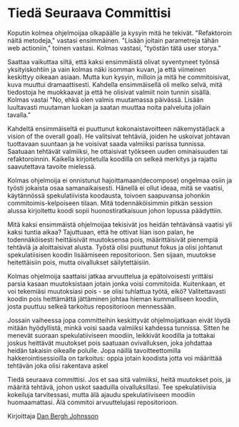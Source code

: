 # Tiedä Seuraava Committisi

Koputin kolmea ohjelmoijaa olkapäälle ja kysyin mitä he tekivät. "Refaktoroin näitä metodeja," vastasi ensimmäinen. "Lisään joitain parametreja tähän web actioniin," toinen vastasi. Kolmas vastasi, "työstän tätä user storya."

Saattaa vaikuttaa siltä, että kaksi ensimmäistä olivat syventyneet työnsä yksityiskohtiin ja vain kolmas näki isomman kuvan, ja että viimeinen keskittyy oikeaan asiaan. Mutta kun kysyin, milloin ja mitä he commitoisivat, kuva muuttui dramaattisesti. Kahdella ensimmäisellä oli melko selvä, mitä tiedostoja he muokkaavat ja että he olisivat valmiit noin tunnin sisällä. Kolmas vastai "No, ehkä olen valmis muutamassa päivässä. Lisään luultavasti muutaman luokan ja saatan muuttaa noita palveluita jollain tavalla."

Kahdeltä ensimmäiseltä ei puuttunut kokonaistavoitteen näkemystä(lack a vision of the overall goal). He valitsivat tehtäviä, joiden he uskoivat johtavan tuottavaan suuntaan ja he voisivat saada valmiiksi parissa tunnissa. Saatuaan tehtävät valmiiksi, he ottaisivat työkseen uuden ominaisuuden tai refaktoroinnin. Kaikella kirjoitetulla koodilla on selkeä merkitys ja rajattu saavutettava tavoite mielessä.

Kolmas ohjelmoija ei onnistunut hajoittamaan(decompose) ongelmaa osiin ja työsti jokaista osaa samanaikaisesti. Hänellä ei ollut ideaa, mitä se vaatisi, käytännössä spekulatiivista koodausta, toivoen saapuvansa johonkin commitoimis-kelpoiseen tilaan. Mitä todennäköisimmin pitkän session alussa kirjoitettu koodi sopii huonostiratkaisuun johon lopussa päädyttiin.

Mitä kaksi ensimmäistä ohjelmoijaa tekisivät jos heidän tehtävänsä vaatisi yli kaksi tuntia aikaa? Tajuttuaan, että he ottivat liian ison palan, he todennäköisesti heittäisivät muutoksensa pois, määrittäisivät pienempiä tehtäviä ja aloittaisivat alusta. Työstä olisi puuttunut fokus ja olisi johtanut spekulatiisisen koodin lisäämiseen repositorioon. Sen sijaan, muutokse heitettäisiin pois, mutta oivallukset säilytettäisiin.

Kolmas ohjelmoija saattaisi jatkaa arvuuttelua ja epätoivoisesti yrittäisi parsia kasaan muutoksistaan jotain jonka voisi commitoida. Kuitenkaan, et voi tekemiäsi muutoksiasi pois - se olisi tuhlattua työtä, eikö? Valitettavasti koodin pois heittämättä jättäminen johtaa hieman kummalliseen koodiin, josta puuttuu selkeä tarkoitus repositorioon mennessään.

Jossain vaiheessa jopa committeihin keskittyvät ohjelmoijatkaan eivät löydä mitään hyödyllistä, minkä voisi saada valmiiksi kahdessa tunnissa. Sitten he menevät suoraan spekulatiiviseen moodiin, leikkivät koodilla ja tottakai joskus heittävät muutokset pois saatuaan ovivalluksen, joka johdattaa heidän takaisin oikealle polulle. Jopa näillä tavoitteettomilla hakkerointisessioilla on tarkoitus: oppia jotain koodista jotta voi määrittää tehtävän joka olisi rakentava askel

Tiedä seuraava committisi. Jos et saa sitä valmiiksi, heitä muutokset pois, ja määritä tehtävä, johon uskot saaduilla oivalluksillasi. Tee spekulatiivisia kokeiluja tarvitessasi, mutta älä ajaudu spekulatiiviseen moodiin huomaamattasi. Älä commitoi arvuuttelujasi repositorioon.

Kirjoittaja [Dan Bergh Johnsson](http://programmer.97things.oreilly.com/wiki/index.php/Dan_Bergh_Johnsson)
